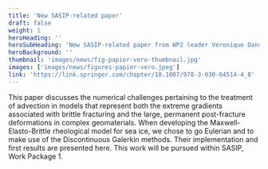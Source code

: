 ```yaml
---
title: 'New SASIP-related paper'
draft: false
weight: 1
heroHeading: ''
heroSubHeading: 'New SASIP-related paper from WP2 leader Veronique Dansereau et al.'
heroBackground: ''
thumbnail: 'images/news/fig-papier-vero-thumbnail.jpg'
images: ['images/news/figures-papier-vero.jpeg']
link: 'https://link.springer.com/chapter/10.1007/978-3-030-64514-4_8'
---
```

This paper discusses the numerical challenges pertaining to the treatment of advection in models that represent both the extreme gradients associated with brittle fracturing and the large, permanent post-fracture deformations in complex geomaterials. When developing the Maxwell-Elasto-Brittle rheological model for sea ice, we chose to go Eulerian and to make use of the Discontinuous Galerkin methods. Their implementation and first results are presented here. This work will be pursued within SASIP, Work Package 1.
